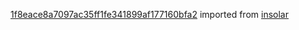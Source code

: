 [1f8eace8a7097ac35ff1fe341899af177160bfa2](https://github.com/insolar/insolar/commit/1f8eace8a7097ac35ff1fe341899af177160bfa2) imported from [insolar](https://github.com/insolar/insolar)
